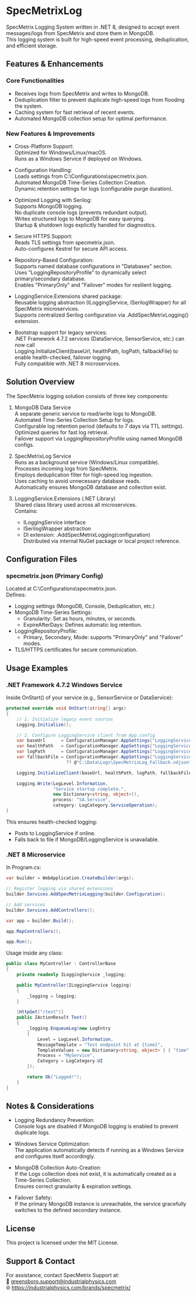 # SpecMetrixLog

SpecMetrix Logging System written in .NET 8, designed to accept event messages/logs from SpecMetrix and store them in MongoDB.  
This logging system is built for high-speed event processing, deduplication, and efficient storage.

## Features & Enhancements

### Core Functionalities
- Receives logs from SpecMetrix and writes to MongoDB.
- Deduplication filter to prevent duplicate high-speed logs from flooding the system.
- Caching system for fast retrieval of recent events.
- Automated MongoDB collection setup for optimal performance.

### New Features & Improvements
- Cross-Platform Support:  
  Optimized for Windows/Linux/macOS.  
  Runs as a Windows Service if deployed on Windows.  

- Configuration Handling:  
  Loads settings from C:\Configurations\specmetrix.json.  
  Automated MongoDB Time-Series Collection Creation.  
  Dynamic retention settings for logs (configurable purge duration).  

- Optimized Logging with Serilog:  
  Supports MongoDB logging.  
  No duplicate console logs (prevents redundant output).  
  Writes structured logs to MongoDB for easy querying.  
  Startup & shutdown logs explicitly handled for diagnostics.  

- Secure HTTPS Support:  
  Reads TLS settings from specmetrix.json.  
  Auto-configures Kestrel for secure API access.  

- Repository-Based Configuration:  
  Supports named database configurations in "Databases" section.  
  Uses "LoggingRepositoryProfile" to dynamically select primary/secondary database.  
  Enables "PrimaryOnly" and "Failover" modes for resilient logging.  

- LoggingService.Extensions shared package:  
  Reusable logging abstraction (ILoggingService, ISerilogWrapper) for all SpecMetrix microservices.  
  Supports centralized Serilog configuration via .AddSpecMetrixLogging() extension.  

- Bootstrap support for legacy services:  
  .NET Framework 4.7.2 services (DataService, SensorService, etc.) can now call  
  Logging.InitializeClient(baseUrl, healthPath, logPath, fallbackFile) to enable health-checked, failover logging.  
  Fully compatible with .NET 8 microservices.  

## Solution Overview

The SpecMetrix logging solution consists of three key components:

1. MongoDB Data Service  
   A separate generic service to read/write logs to MongoDB.  
   Automated Time-Series Collection Setup for logs.  
   Configurable log retention period (defaults to 7 days via TTL settings).  
   Optimized queries for fast log retrieval.  
   Failover support via LoggingRepositoryProfile using named MongoDB configs.  

2. SpecMetrixLog Service  
   Runs as a background service (Windows/Linux compatible).  
   Processes incoming logs from SpecMetrix.  
   Employs deduplication filter for high-speed log ingestion.  
   Uses caching to avoid unnecessary database reads.  
   Automatically ensures MongoDB database and collection exist.  

3. LoggingService.Extensions (.NET Library)  
   Shared class library used across all microservices.  
   Contains:  
   - ILoggingService interface  
   - ISerilogWrapper abstraction  
   - DI extension: .AddSpecMetrixLogging(configuration)  
   Distributed via internal NuGet package or local project reference.  

## Configuration Files

### specmetrix.json (Primary Config)
Located at C:\Configurations\specmetrix.json.  
Defines:  
- Logging settings (MongoDB, Console, Deduplication, etc.)  
- MongoDB Time-Series Settings:  
  - Granularity: Set as hours, minutes, or seconds.  
  - ExpireAfterDays: Defines automatic log retention.  
- LoggingRepositoryProfile:  
  - Primary, Secondary, Mode: supports "PrimaryOnly" and "Failover" modes.  
- TLS/HTTPS certificates for secure communication.  

## Usage Examples

### .NET Framework 4.7.2 Windows Service

Inside OnStart() of your service (e.g., SensorService or DataService):

```csharp
protected override void OnStart(string[] args)
{
    // 1. Initialize legacy event sources
    Logging.Initialize();

    // 2. Configure LoggingService client from App.config
    var baseUrl      = ConfigurationManager.AppSettings["LoggingServiceBaseUrl"]    ?? "https://127.0.0.1:5777";
    var healthPath   = ConfigurationManager.AppSettings["LoggingServiceHealthPath"] ?? "/health";
    var logPath      = ConfigurationManager.AppSettings["LoggingServiceLogPath"]    ?? "/api/log";
    var fallbackFile = ConfigurationManager.AppSettings["LoggingServiceFallbackFile"] 
                       ?? @"C:\Data\Logs\SpecMetrixLog_Fallback.ndjson";

    Logging.InitializeClient(baseUrl, healthPath, logPath, fallbackFile);

    Logging.Write(LogLevel.Information,
                  "Service startup complete.",
                  new Dictionary<string, object>(),
                  process: "SA.Service",
                  category: LogCategory.ServiceOperation);
}
```

This ensures health-checked logging:  
- Posts to LoggingService if online.  
- Falls back to file if MongoDB/LoggingService is unavailable.  

### .NET 8 Microservice

In Program.cs:

```csharp
var builder = WebApplication.CreateBuilder(args);

// Register logging via shared extensions
builder.Services.AddSpecMetrixLogging(builder.Configuration);

// Add services
builder.Services.AddControllers();

var app = builder.Build();

app.MapControllers();

app.Run();
```

Usage inside any class:

```csharp
public class MyController : ControllerBase
{
    private readonly ILoggingService _logging;

    public MyController(ILoggingService logging)
    {
        _logging = logging;
    }

    [HttpGet("/test")]
    public IActionResult Test()
    {
        _logging.EnqueueLog(new LogEntry
        {
            Level = LogLevel.Information,
            MessageTemplate = "Test endpoint hit at {time}",
            TemplateValues = new Dictionary<string, object> { { "time", DateTime.UtcNow } },
            Process = "MyService",
            Category = LogCategory.UI
        });

        return Ok("Logged!");
    }
}
```

## Notes & Considerations

- Logging Redundancy Prevention:  
  Console logs are disabled if MongoDB logging is enabled to prevent duplicate logs.  

- Windows Service Optimization:  
  The application automatically detects if running as a Windows Service and configures itself accordingly.  

- MongoDB Collection Auto-Creation:  
  If the Logs collection does not exist, it is automatically created as a Time-Series Collection.  
  Ensures correct granularity & expiration settings.  

- Failover Safety:  
  If the primary MongoDB instance is unreachable, the service gracefully switches to the defined secondary instance.  

## License

This project is licensed under the MIT License.

## Support & Contact

For assistance, contact SpecMetrix Support at:  
📧 greensboro.support@industrialphysics.com  
🌐 https://industrialphysics.com/brands/specmetrix/
